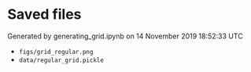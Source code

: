 # Saved files 


Generated by generating_grid.ipynb on 14 November 2019 18:52:33 UTC

*  `figs/grid_regular.png` 
*  `data/regular_grid.pickle` 
